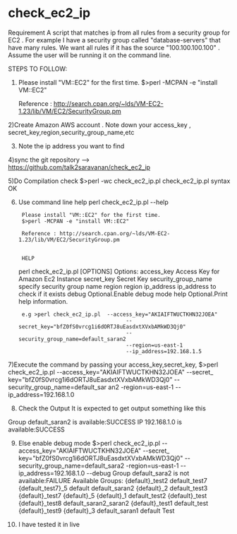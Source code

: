 check_ec2_ip
===============
Requirement
A script that matches ip from all rules from a security group for EC2 . For example I have a security group called "database-servers" that have many rules. We want all rules if it has the  source "100.100.100.100" .  Assume the user will be running it on the command line.

STEPS TO FOLLOW:

1)	Please install "VM::EC2" for the first time.
	$>perl -MCPAN -e "install VM::EC2"

	Reference : http://search.cpan.org/~lds/VM-EC2-1.23/lib/VM/EC2/SecurityGroup.pm

2)Create Amazon AWS account . Note down your access_key , secret_key,region,security_group_name,etc

3) Note the ip address you want to find

4)sync the git repository --> https://github.com/talk2saravanan/check_ec2_ip

5)Do Compilation check 
$>perl -wc check_ec2_ip.pl
check_ec2_ip.pl syntax OK


6) Use command line help
    perl check_ec2_ip.pl --help

        Please install "VM::EC2" for the first time.
        $>perl -MCPAN -e "install VM::EC2"

        Reference : http://search.cpan.org/~lds/VM-EC2-1.23/lib/VM/EC2/SecurityGroup.pm


        HELP

	perl check_ec2_ip.pl [OPTIONS]
	Options:
	access_key				Access Key for Amazon Ec2 Instance
	secret_key				Secret Key
	security_group_name		specify security group name
	region					region
	ip_address				ip_address to check if it exists
	debug					Optional.Enable debug mode
	help					Optional.Print help information.

        e.g >perl check_ec2_ip.pl  --access_key="AKIAIFTWUCTKHN32JOEA"
                                         --secret_key="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"
                                         --security_group_name=default_saran2
                                         --region=us-east-1
                                         --ip_address=192.168.1.5



7)Execute the command by passing your access_key,secret_key,
$>perl check_ec2_ip.pl --access_key="AKIAIFTWUCTKHN32JOEA" --secret_
key="bfZ0fS0vrcg1i6dORTJ8uEasdxtXVxbAMkWD3Qj0" --security_group_name=default_sar
an2 -region=us-east-1 --ip_address=192.168.1.0 

8) Check the Output
    It is expected to get output something like this
	
Group default_saran2 is available:SUCCESS
IP 192.168.1.0 is available:SUCCESS

9) Else enable debug mode
$>perl check_ec2_ip.pl --access_key="AKIAIFTWUCTKHN32JOEA" --secret_
key="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" --security_group_name=default_sara2
 -region=us-east-1 --ip_address=192.168.1.0 --debug
Group default_sara2 is not available:FAILURE
Available Groups:
 {default}_test2
default_test7
{default_test7}_5
default
default_saran2
{default}_2
default_test3
{default}_test7
{default}_5
{default}_1
default_test2
{default}_test
{default}_test8
default_saran2_saran2
{default}_test1
default_test
{default}_test9
{default}_3
default_saran1
default
Test

10) I have tested it in live 

